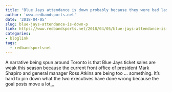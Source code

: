 ```yaml
---
title: "Blue Jays attendance is down probably because they were bad last year"
author: 'www.redbandsports.net'
date: '2018-04-05'
slug: blue-jays-attendance-is-down-p
link: https://www.redbandsports.net/2018/04/05/blue-jays-attendance-is-down-probably-because-they-were-bad-last-year/
categories:
- bloglink
tags:
  - redbandsportsnet
---
```


A narrative being spun around Toronto is that Blue Jays ticket sales are weak this season because the current front office of president Mark Shapiro and general manager Ross Atkins are being too … something. It’s hard to pin down what the two executives have done wrong because the goal posts move a lot[... <i class="fas fa-external-link-alt"></i>](https://www.redbandsports.net/2018/04/05/blue-jays-attendance-is-down-probably-because-they-were-bad-last-year/)

